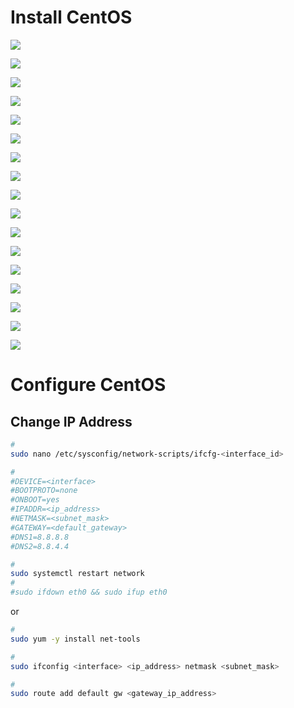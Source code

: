 # Install CentOS

![](https://github.com/JonmarCorpuz/Procedures/blob/main/CentOS%20Server/Assets/TACACS%20pt1.jpg)

![](https://github.com/JonmarCorpuz/Procedures/blob/main/CentOS%20Server/Assets/TACACS%20pt12.jpg)

![](https://github.com/JonmarCorpuz/Procedures/blob/main/CentOS%20Server/Assets/TACACS%20pt3.jpg)

![](https://github.com/JonmarCorpuz/Procedures/blob/main/CentOS%20Server/Assets/TACACS%20pt4.jpg)

![](https://github.com/JonmarCorpuz/Procedures/blob/main/CentOS%20Server/Assets/TACACS%20pt5.jpg)

![](https://github.com/JonmarCorpuz/Procedures/blob/main/CentOS%20Server/Assets/TACACS%20pt6.jpg)

![](https://github.com/JonmarCorpuz/Procedures/blob/main/CentOS%20Server/Assets/TACACS%20pt7.jpg)

![](https://github.com/JonmarCorpuz/Procedures/blob/main/CentOS%20Server/Assets/TACACS%20pt8.jpg)

![](https://github.com/JonmarCorpuz/Procedures/blob/main/CentOS%20Server/Assets/TACACS%20pt9.jpg)

![](https://github.com/JonmarCorpuz/Procedures/blob/main/CentOS%20Server/Assets/TACACS%20pt10.jpg)

![](https://github.com/JonmarCorpuz/Procedures/blob/main/CentOS%20Server/Assets/TACACS%20pt11.jpg)

![](https://github.com/JonmarCorpuz/Procedures/blob/main/CentOS%20Server/Assets/TACACS%20pt12.jpg)

![](https://github.com/JonmarCorpuz/Procedures/blob/main/CentOS%20Server/Assets/TACACS%20pt13.jpg)

![](https://github.com/JonmarCorpuz/Procedures/blob/main/CentOS%20Server/Assets/TACACS%20pt14.jpg)

![](https://github.com/JonmarCorpuz/Procedures/blob/main/CentOS%20Server/Assets/TACACS%20pt15.jpg)

![](https://github.com/JonmarCorpuz/Procedures/blob/main/CentOS%20Server/Assets/TACACS%20pt16.jpg)

![](https://github.com/JonmarCorpuz/SecondBrain/blob/main/Assets/Whitespace.png)

# Configure CentOS

## Change IP Address

```Bash
#
sudo nano /etc/sysconfig/network-scripts/ifcfg-<interface_id>

# 
#DEVICE=<interface>
#BOOTPROTO=none
#ONBOOT=yes
#IPADDR=<ip_address>
#NETMASK=<subnet_mask>
#GATEWAY=<default_gateway>
#DNS1=8.8.8.8
#DNS2=8.8.4.4

#
sudo systemctl restart network
#
#sudo ifdown eth0 && sudo ifup eth0
```
or
```Bash
#
sudo yum -y install net-tools

#
sudo ifconfig <interface> <ip_address> netmask <subnet_mask>

#
sudo route add default gw <gateway_ip_address>
```
